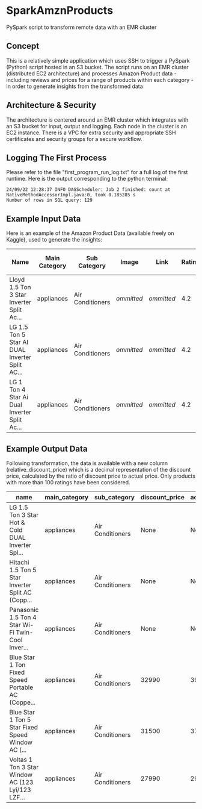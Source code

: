 # SparkAmznProducts
PySpark script to transform remote data with an EMR cluster

## Concept
This is a relatively simple application which uses SSH to trigger a PySpark (Python) script hosted in an S3 bucket. The script runs on an EMR cluster (distributed EC2 architecture) and processes Amazon Product data - including reviews and prices for a range of products within each category - in order to generate insights from the transformed data

## Architecture & Security
The architecture is centered around an EMR cluster which integrates with an S3 bucket for input, output and logging. Each node in the cluster is an EC2 instance. There is a VPC for extra security and appropriate SSH certificates and security groups for a secure workflow.

## Logging The First Process
Please refer to the file "first_program_run_log.txt" for a full log of the first runtime. Here is the output corresponding to the python terminal:
```
24/09/22 12:28:37 INFO DAGScheduler: Job 2 finished: count at NativeMethodAccessorImpl.java:0, took 0.185285 s
Number of rows in SQL query: 129
```

## Example Input Data
Here is an example of the Amazon Product Data (available freely on Kaggle), used to generate the insights:

| Name | Main Category | Sub Category | Image | Link | Ratings | Number of Ratings | Discount Price | Actual Price |
|---|---|---|---|---|---|---|---|---|
| Lloyd 1.5 Ton 3 Star Inverter Split Ac... | appliances | Air Conditioners | *ommitted* | *ommitted* | 4.2 | 2,255 | ₹32,999 | ₹58,990 |
| LG 1.5 Ton 5 Star AI DUAL Inverter Split AC... | appliances | Air Conditioners | *ommitted* | *ommitted* | 4.2 | 2,948 | ₹46,490 | ₹75,990 |
| LG 1 Ton 4 Star Ai Dual Inverter Split Ac... | appliances | Air Conditioners | *ommitted* | *ommitted* | 4.2 | 1,206 | ₹34,490 | ₹61,990 |

## Example Output Data
Following transformation, the data is available with a new column (relative_discount_price) which is a decimal representation of the discount price, calculated by the ratio of discount price to actual price. Only products with more than 100 ratings have been considered.

| name | main_category | sub_category | discount_price | actual_price | relative_discount_price |
|---|---|---|---|---|---|
| LG 1.5 Ton 3 Star Hot & Cold DUAL Inverter Spl... | appliances | Air Conditioners | None | None | NaN |
| Hitachi 1.5 Ton 5 Star Inverter Split AC (Copp... | appliances | Air Conditioners | None | None | NaN |
| Panasonic 1.5 Ton 4 Star Wi-Fi Twin-Cool Inver... | appliances | Air Conditioners | None | None | NaN |
| Blue Star 1 Ton Fixed Speed Portable AC (Coppe... | appliances | Air Conditioners | 32990 | 39000 | 0.845897 |
| Blue Star 1 Ton 5 Star Fixed Speed Window AC (... | appliances | Air Conditioners | 31500 | 37000 | 0.851351 |
| Voltas 1 Ton 3 Star Window AC (123 Lyi/123 LZF... | appliances | Air Conditioners | 27990 | 29490 | 0.949135 |
